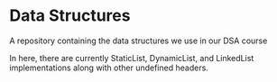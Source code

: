 # Data Structures
A repository containing the data structures we use in our DSA course

In here, there are currently StaticList, DynamicList, and LinkedList implementations along with other undefined headers.
